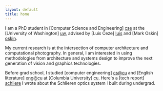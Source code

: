 ```yaml
---
layout: default
title: home
---
```


I am a PhD student in [Computer Science and Engineering] [cse] at the [University of Washington] [uw], advised by [Luis Ceze] [luis] and [Mark Oskin] [oskin]. 

My current research is at the intersection of computer architecture and computational photography. In general, I am interested in using methodologies from architecture and systems design to improve the next generation of vision and graphics technologies. 

Before grad school, I studied [computer engineering] [cs@cu] and [English literature] [eng@cu] at [Columbia University] [cu]. Here's a [tech report] [schliere] I wrote about the Schlieren optics system I built during undergrad.

[cse]: http://cs.washington.edu/
[uw]: http://washington.edu
[luis]: http://homes.cs.washington.edu/~luisceze
[oskin]: http://homes.cs.washington.edu/~oskin
[cs@cu]: http://www.cs.columbia.edu
[eng@cu]: http://english.columbia.edu
[cu]: http://www.columbia.edu
[schliere]: http://academiccommons.columbia.edu/catalog/ac:162659
